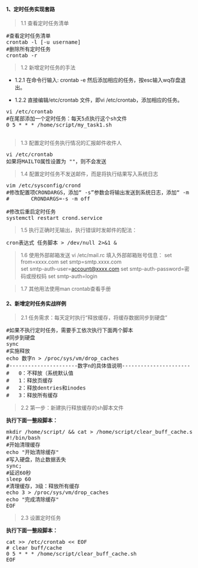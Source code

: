 #### 1、定时任务实现套路
>1.1 查看定时任务清单
<pre class="prettyprint lang-s">
#查看定时任务清单
crontab -l [-u username]
#删除所有定时任务
crontab -r
</pre>
>1.2 新增定时任务的手法

* 1.2.1 在命令行输入: crontab -e 然后添加相应的任务，按esc输入wq存盘退出。

* 1.2.2 直接编辑/etc/crontab 文件，即vi /etc/crontab，添加相应的任务。
<pre class="prettyprint lang-s">
vi /etc/crontab
#在尾部添加一个定时任务：每天5点执行这个sh文件
0 5 * * * /home/script/my_task1.sh 

</pre>

>1.3 配置定时任务执行情况的汇报邮件收件人
<pre class="prettyprint lang-s">
vi /etc/crontab 
如果将MAILTO属性设置为 ""，则不会发送
</pre>
>1.4 配置定时任务不发送邮件，而是将执行结果写入系统日志
<pre class="prettyprint lang-s">
vim /etc/sysconfig/crond
#修改配置项CRONDARGS，添加“ -s”参数会将输出发送到系统日志，添加“ -m off”参数将禁止crond发送作业输出的电子邮件
#		CRONDARGS=-s -m off

#修改后重启定时任务
systemctl restart crond.service
</pre>

>1.5 执行正确时无输出，执行错误时发邮件的配法：
<pre class="prettyprint lang-s">
cron表达式 任务脚本 > /dev/null 2>&1 &
</pre>
>1.6 使用外部邮箱发送
vi /etc/mail.rc
填入外部邮箱账号信息：
	set from=xxxx.com
	set smtp=smtp.xxxx.com  
	set smtp-auth-user=account@xxxx.com
	set smtp-auth-password=密码或授权码
	set smtp-auth=login 

>1.7 其他用法使用man crontab查看手册

#### 2、新增定时任务实战样例
>2.1 任务需求：每天定时执行“释放缓存，将缓存数据同步到硬盘”
<pre class="prettyprint lang-s">
#如果不执行定时任务，需要手工依次执行下面两个脚本
#同步到硬盘
sync
#实施释放 
echo 数字n > /proc/sys/vm/drop_caches
#----------------------数字n的具体值说明----------------------
#	0：不释放（系统默认值
#	1：释放页缓存
#	2：释放dentries和inodes
#	3：释放所有缓存
</pre>
		
>2.2 第一步：新建执行释放缓存的sh脚本文件

**执行下面一整段脚本：**
<pre class="prettyprint lang-s">
mkdir /home/script/ && cat > /home/script/clear_buff_cache.sh << EOF
#!/bin/bash
#开始清理缓存
echo "开始清除缓存"
#写入硬盘，防止数据丢失
sync;
#延迟60秒
sleep 60
#清理缓存，3级：释放所有缓存
echo 3 > /proc/sys/vm/drop_caches
echo "完成清除缓存"
EOF
</pre>
>2.3 设置定时任务

**执行下面一整段脚本：**
<pre class="prettyprint lang-s">
cat >> /etc/crontab << EOF
# clear buff/cache
0 5 * * * /home/script/clear_buff_cache.sh 
EOF
</pre>